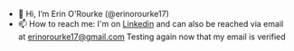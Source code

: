 - 👋 Hi, I’m Erin O'Rourke (@erinorourke17)
- 📫 How to reach me: I'm on [Linkedin](https://linkedin.com/in/erinorourke17) and can also be reached via email at erinorourke17@gmail.com
Testing again now that my email is verified
<!---
erinorourke17/erinorourke17 is a ✨ special ✨ repository because its `README.md` (this file) appears on your GitHub profile.
You can click the Preview link to take a look at your changes.
--->
